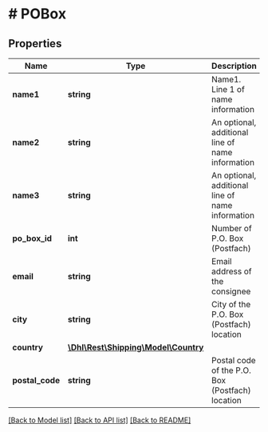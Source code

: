# # POBox

## Properties

Name | Type | Description | Notes
------------ | ------------- | ------------- | -------------
**name1** | **string** | Name1. Line 1 of name information | [optional]
**name2** | **string** | An optional, additional line of name information | [optional]
**name3** | **string** | An optional, additional line of name information | [optional]
**po_box_id** | **int** | Number of P.O. Box (Postfach) | [optional]
**email** | **string** | Email address of the consignee | [optional]
**city** | **string** | City of the P.O. Box (Postfach) location | [optional]
**country** | [**\Dhl\Rest\Shipping\Model\Country**](Country.md) |  | [optional]
**postal_code** | **string** | Postal code of the P.O. Box (Postfach) location | [optional]

[[Back to Model list]](../../README.md#models) [[Back to API list]](../../README.md#endpoints) [[Back to README]](../../README.md)

